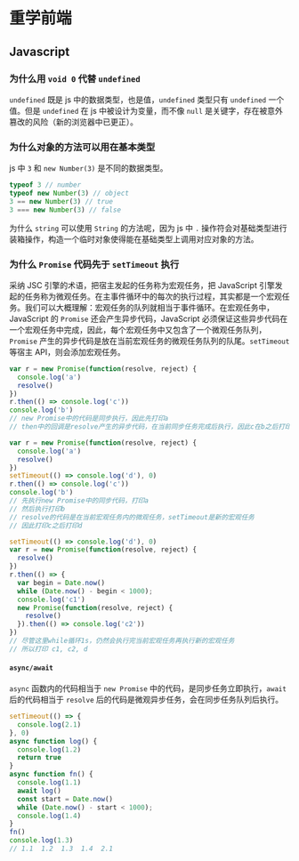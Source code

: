 <!--
 * @Author: Ian
 * @Email: 1136005348@qq.com
 * @Date: 2020-06-29 12:49:02
 * @LastEditTime: 2020-06-29 15:28:08
 * @LastEditors: Ian
 * @Description:
-->

# 重学前端

## Javascript

### 为什么用 `void 0` 代替 `undefined`

`undefined` 既是 js 中的数据类型，也是值，`undefined` 类型只有 `undefined` 一个值。但是 `undefined` 在 js 中被设计为变量，而不像 `null` 是关键字，存在被意外篡改的风险（新的浏览器中已更正）。

### 为什么对象的方法可以用在基本类型

js 中 `3` 和 `new Number(3)` 是不同的数据类型。

```js
typeof 3 // number
typeof new Number(3) // object
3 == new Number(3) // true
3 === new Number(3) // false
```

为什么 `string` 可以使用 `String` 的方法呢，因为 js 中 `.` 操作符会对基础类型进行装箱操作，构造一个临时对象使得能在基础类型上调用对应对象的方法。

### 为什么 `Promise` 代码先于 `setTimeout` 执行

采纳 JSC 引擎的术语，把宿主发起的任务称为宏观任务，把 JavaScript 引擎发起的任务称为微观任务。在主事件循环中的每次的执行过程，其实都是一个宏观任务。我们可以大概理解：宏观任务的队列就相当于事件循环。在宏观任务中，JavaScript 的 `Promise` 还会产生异步代码，JavaScript 必须保证这些异步代码在一个宏观任务中完成，因此，每个宏观任务中又包含了一个微观任务队列，`Promise` 产生的异步代码是放在当前宏观任务的微观任务队列的队尾。`setTimeout` 等宿主 API，则会添加宏观任务。

```js
var r = new Promise(function(resolve, reject) {
  console.log('a')
  resolve()
})
r.then(() => console.log('c'))
console.log('b')
// new Promise中的代码是同步执行，因此先打印a
// then中的回调是resolve产生的异步代码，在当前同步任务完成后执行，因此c在b之后打印
```

```js
var r = new Promise(function(resolve, reject) {
  console.log('a')
  resolve()
})
setTimeout(() => console.log('d'), 0)
r.then(() => console.log('c'))
console.log('b')
// 先执行new Promise中的同步代码，打印a
// 然后执行打印b
// resolve的代码是在当前宏观任务内的微观任务，setTimeout是新的宏观任务
// 因此打印c之后打印d
```

```js
setTimeout(() => console.log('d'), 0)
var r = new Promise(function(resolve, reject) {
  resolve()
})
r.then(() => {
  var begin = Date.now()
  while (Date.now() - begin < 1000);
  console.log('c1')
  new Promise(function(resolve, reject) {
    resolve()
  }).then(() => console.log('c2'))
})
// 尽管这里while循环1s，仍然会执行完当前宏观任务再执行新的宏观任务
// 所以打印 c1, c2, d
```

#### `async/await`

`async` 函数内的代码相当于 `new Promise` 中的代码，是同步任务立即执行，`await` 后的代码相当于 `resolve` 后的代码是微观异步任务，会在同步任务队列后执行。

```js
setTimeout(() => {
  console.log(2.1)
}, 0)
async function log() {
  console.log(1.2)
  return true
}
async function fn() {
  console.log(1.1)
  await log()
  const start = Date.now()
  while (Date.now() - start < 1000);
  console.log(1.4)
}
fn()
console.log(1.3)
// 1.1  1.2  1.3  1.4  2.1
```
